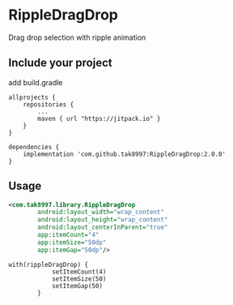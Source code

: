 # RippleDragDrop
Drag drop selection with ripple animation

## Include your project
add build.gradle
```
allprojects {
	repositories {
		...
		maven { url "https://jitpack.io" }
	}
}
```
```
dependencies {
	implementation 'com.github.tak8997:RippleDragDrop:2.0.0'
}
```

## Usage

```xml
<com.tak8997.library.RippleDragDrop
        android:layout_width="wrap_content"
        android:layout_height="wrap_content"
        android:layout_centerInParent="true"
        app:itemCount="4"
        app:itemSize="50dp"
        app:itemGap="50dp"/>
```

```
with(rippleDragDrop) {
            setItemCount(4)
            setItemSize(50)
            setItemGap(50)
        }
```
